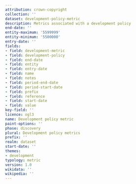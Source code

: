 ```yaml
---
attribution: crown-copyright
collection: ''
dataset: development-policy-metric
description: Metrics associated with a development policy
end-date: ''
entity-maximum: '5599999'
entity-minimum: '5500000'
entry-date: ''
fields:
- field: development-metric
- field: development-policy
- field: end-date
- field: entity
- field: entry-date
- field: name
- field: notes
- field: period-end-date
- field: period-start-date
- field: prefix
- field: reference
- field: start-date
- field: value
key-field: ''
licence: ogl3
name: Development policy metric
paint-options: ''
phase: discovery
plural: Development policy metrics
prefix: ''
realm: dataset
start-date: ''
themes:
- development
typology: metric
version: 1.0
wikidata: ''
wikipedia: ''
---
```

